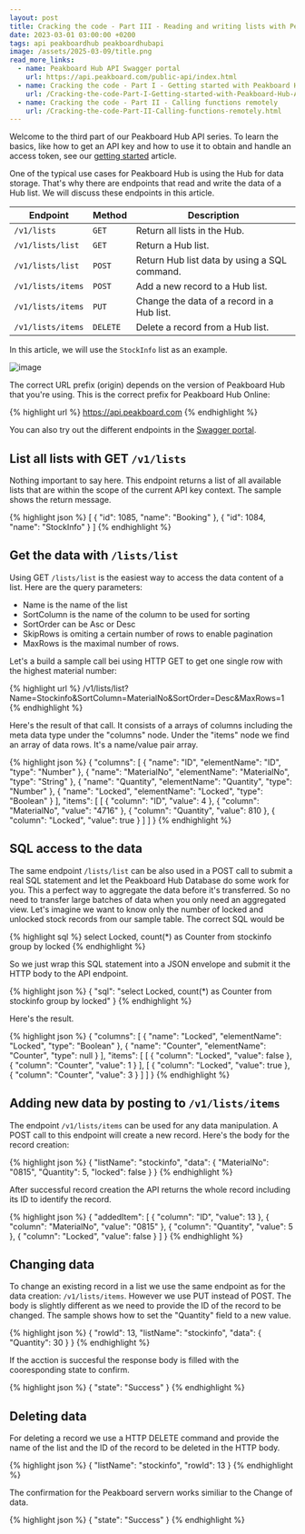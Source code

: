 ```yaml
---
layout: post
title: Cracking the code - Part III - Reading and writing lists with Peakboard Hub API
date: 2023-03-01 03:00:00 +0200
tags: api peakboardhub peakboardhubapi
image: /assets/2025-03-09/title.png
read_more_links:
  - name: Peakboard Hub API Swagger portal
    url: https://api.peakboard.com/public-api/index.html
  - name: Cracking the code - Part I - Getting started with Peakboard Hub API
    url: /Cracking-the-code-Part-I-Getting-started-with-Peakboard-Hub-API.html
  - name: Cracking the code - Part II - Calling functions remotely
    url: /Cracking-the-code-Part-II-Calling-functions-remotely.html
---
```


Welcome to the third part of our Peakboard Hub API series. To learn the basics, like how to get an API key and how to use it to obtain and handle an access token, see our [getting started](/Cracking-the-code-Part-I-Getting-started-with-Peakboard-Hub-API.html) article.

One of the typical use cases for Peakboard Hub is using the Hub for data storage. That's why there are endpoints that read and write the data of a Hub list. We will discuss these endpoints in this article.

| Endpoint          | Method   | Description                                  |
| ----------------- | -------- | -------------------------------------------- |
| `/v1/lists`       | `GET`    | Return all lists in the Hub.                 |
| `/v1/lists/list`  | `GET`    | Return a Hub list.                           |
| `/v1/lists/list`  | `POST`   | Return Hub list data by using a SQL command. |
| `/v1/lists/items` | `POST`   | Add a new record to a Hub list.              |
| `/v1/lists/items` | `PUT`    | Change the data of a record in a Hub list.   |
| `/v1/lists/items` | `DELETE` | Delete a record from a Hub list.             |

In this article, we will use the `StockInfo` list as an example.

![image](/assets/2025-03-09/010.png)

The correct URL prefix (origin) depends on the version of Peakboard Hub that you're using. This is the correct prefix for Peakboard Hub Online:

{% highlight url %}
https://api.peakboard.com
{% endhighlight %}

You can also try out the different endpoints in the [Swagger portal](https://api.peakboard.com/public-api/index.html).

## List all lists with GET `/v1/lists`

Nothing important to say here. This endpoint returns a list of all available lists that are within the scope of the current API key context.
The sample shows the return message.

{% highlight json %}
[
{
"id": 1085,
"name": "Booking"
},
{
"id": 1084,
"name": "StockInfo"
}
]
{% endhighlight %}

## Get the data with `/lists/list`

Using GET `/lists/list` is the easiest way to access the data content of a list. Here are the query parameters:

- Name is the name of the list
- SortColumn is the name of the column to be used for sorting
- SortOrder can be Asc or Desc
- SkipRows is omiting a certain number of rows to enable pagination
- MaxRows is the maximal number of rows.

Let's a build a sample call bei using HTTP GET to get one single row with the highest material number:

{% highlight url %}
/v1/lists/list?Name=Stockinfo&SortColumn=MaterialNo&SortOrder=Desc&MaxRows=1
{% endhighlight %}

Here's the result of that call. It consists of a arrays of columns including the meta data type under the "columns" node. Under the "items" node we find an array of data rows. It's a name/value pair array.

{% highlight json %}
{
"columns": [
{
"name": "ID",
"elementName": "ID",
"type": "Number"
},
{
"name": "MaterialNo",
"elementName": "MaterialNo",
"type": "String"
},
{
"name": "Quantity",
"elementName": "Quantity",
"type": "Number"
},
{
"name": "Locked",
"elementName": "Locked",
"type": "Boolean"
}
],
"items": [
[
{
"column": "ID",
"value": 4
},
{
"column": "MaterialNo",
"value": "4716"
},
{
"column": "Quantity",
"value": 810
},
{
"column": "Locked",
"value": true
}
]
]
}
{% endhighlight %}

## SQL access to the data

The same endpoint `/lists/list` can be also used in a POST call to submit a real SQL statement and let the Peakboard Hub Database do some work for you. This a perfect way to aggregate the data before it's transferred. So no need to transfer large batches of data when you only need an aggregated view. Let's imagine we want to know only the number of locked and unlocked stock records from our sample table. The correct SQL would be

{% highlight sql %}
select Locked, count(\*) as Counter from stockinfo group by locked
{% endhighlight %}

So we just wrap this SQL statement into a JSON envelope and submit it the HTTP body to the API endpoint.

{% highlight json %}
{
"sql": "select Locked, count(\*) as Counter from stockinfo group by locked"
}
{% endhighlight %}

Here's the result.

{% highlight json %}
{
"columns": [
{
"name": "Locked",
"elementName": "Locked",
"type": "Boolean"
},
{
"name": "Counter",
"elementName": "Counter",
"type": null
}
],
"items": [
[
{
"column": "Locked",
"value": false
},
{
"column": "Counter",
"value": 1
}
],
[
{
"column": "Locked",
"value": true
},
{
"column": "Counter",
"value": 3
}
]
]
}
{% endhighlight %}

## Adding new data by posting to `/v1/lists/items`

The endpoint `/v1/lists/items` can be used for any data manipulation. A POST call to this endpoint will create a new record.
Here's the body for the record creation:

{% highlight json %}
{
"listName": "stockinfo",
"data": {
"MaterialNo": "0815",
"Quantity": 5,
"locked": false
}
}
{% endhighlight %}

After successful record creation the API returns the whole record including its ID to identify the record.

{% highlight json %}
{
"addedItem": [
{
"column": "ID",
"value": 13
},
{
"column": "MaterialNo",
"value": "0815"
},
{
"column": "Quantity",
"value": 5
},
{
"column": "Locked",
"value": false
}
]
}
{% endhighlight %}

## Changing data

To change an existing record in a list we use the same endpoint as for the data creation: `/v1/lists/items`. However we use PUT instead of POST. The body is slightly different as we need to provide the ID of the record to be changed. The sample shows how to set the "Quantity" field to a new value.

{% highlight json %}
{
"rowId": 13,
"listName": "stockinfo",
"data": {
"Quantity": 30
}
}
{% endhighlight %}

If the acction is succesful the response body is filled with the cooresponding state to confirm.

{% highlight json %}
{
"state": "Success"
}
{% endhighlight %}

## Deleting data

For deleting a record we use a HTTP DELETE command and provide the name of the list and the ID of the record to be deleted in the HTTP body.

{% highlight json %}
{
"listName": "stockinfo",
"rowId": 13
}
{% endhighlight %}

The confirmation for the Peakboard servern works similiar to the Change of data.

{% highlight json %}
{
"state": "Success"
}
{% endhighlight %}
